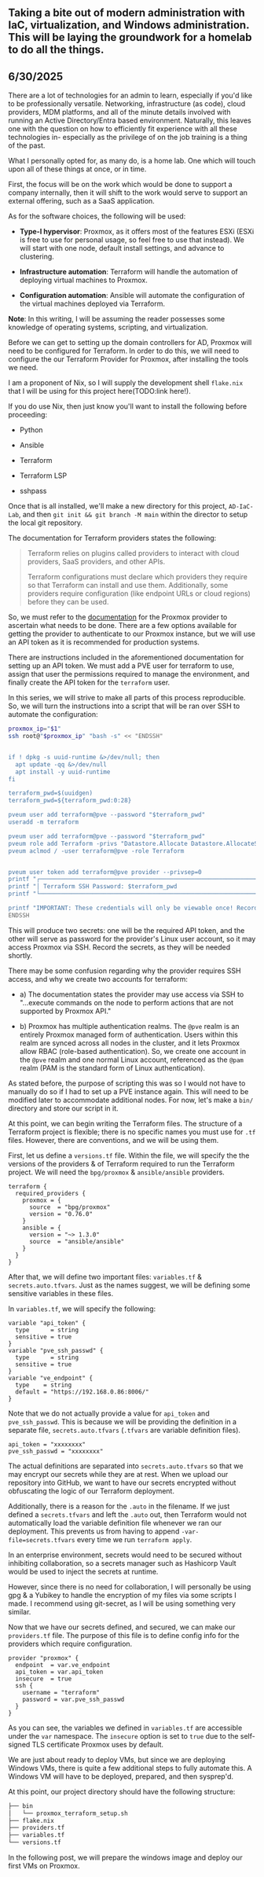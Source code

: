 Taking a bite out of modern administration with IaC, virtualization, and Windows administration. This will be laying the groundwork for a homelab to do all the things. 
---
6/30/2025
---
There are a lot of technologies for an admin to learn, especially if you'd like to be professionally versatile. Networking, infrastructure (as code), cloud providers, MDM platforms, and all of the minute details involved with running an Active Directory/Entra based environment. Naturally, this leaves one with the question on how to efficiently fit experience with all these technologies in- especially as the privilege of on the job training is a thing of the past. 

What I personally opted for, as many do, is a home lab. One which will touch upon all of these things at once, or in time. 

First, the focus will be on the work which would be done to support a company internally, then it will shift to the work would serve to support an external offering, such as a SaaS application. 

As for the software choices, the following will be used:

- **Type-I hypervisor**: Proxmox, as it offers most of the features ESXi (ESXi is free to use for personal usage, so feel free to use that instead). We will start with one node, default install settings, and advance to clustering. 

- **Infrastructure automation**: Terraform will handle the automation of deploying virtual machines to Proxmox. 

- **Configuration automation**: Ansible will automate the configuration of the virtual machines deployed via Terraform.

**Note**: In this writing, I will be assuming the reader possesses some knowledge of operating systems, scripting, and virtualization.



Before we can get to setting up the domain controllers for AD, Proxmox will need to be configured for Terraform. In order to do this, we will need to configure the our Terraform Provider for Proxmox, after installing the tools we need.

I am a proponent of Nix, so I will supply the development shell `flake.nix` that I will be using for this project here(TODO:link here!).

If you do use Nix, then just know you'll want to install the following before proceeding:

- Python

- Ansible

- Terraform
 
- Terraform LSP

- sshpass

Once that is all installed, we'll make a new directory for this project, `AD-IaC-Lab`, and then `git init && git branch -M main` within the director to setup the local git repository. 

The documentation for Terraform providers states the following:

>Terraform relies on plugins called providers to interact with cloud providers, SaaS providers, and other APIs.
>
>Terraform configurations must declare which providers they require so that Terraform can install and use them. Additionally, some providers require configuration (like endpoint URLs or cloud regions) before they can be used.

So, we must refer to the [documentation](https://registry.terraform.io/providers/bpg/proxmox/latest/docs#table-of-contents) for the Proxmox provider to ascertain what needs to be done. There are a few options available for getting the provider to authenticate to our Proxmox instance, but we will use an API token as it is recommended for production systems. 

There are instructions included in the aforementioned documentation for setting up an API token. We must add a PVE user for terraform to use, assign that user the permissions required to manage the environment, and finally create the API token for the `terraform` user.

In this series, we will strive to make all parts of this process reproducible. So, we will turn the instructions into a script that will be ran over SSH to automate the configuration:

```bash
proxmox_ip="$1"
ssh root@"$proxmox_ip" "bash -s" << "ENDSSH"


if ! dpkg -s uuid-runtime &>/dev/null; then
  apt update -qq &>/dev/null
  apt install -y uuid-runtime
fi

terraform_pwd=$(uuidgen)
terraform_pwd=${terraform_pwd:0:28}

pveum user add terraform@pve --password "$terraform_pwd"
useradd -m terraform

pveum user add terraform@pve --password "$terraform_pwd"
pveum role add Terraform -privs "Datastore.Allocate Datastore.AllocateSpace Datastore.AllocateTemplate Datastore.Audit Pool.Allocate Sys.Audit Sys.Console Sys.Modify SDN.Use VM.Allocate VM.Audit VM.Clone VM.Config.CDROM VM.Config.Cloudinit VM.Config.CPU VM.Config.Disk VM.Config.HWType VM.Config.Memory VM.Config.Network VM.Config.Options VM.Migrate VM.Monitor VM.PowerMgmt User.Modify"
pveum aclmod / -user terraform@pve -role Terraform


pveum user token add terraform@pve provider --privsep=0
printf "┌────────────────────────────────────────────────────────────────┐\n"
printf "│ Terraform SSH Password: $terraform_pwd                         |\n"                         
printf "└────────────────────────────────────────────────────────────────┘\n"

printf "IMPORTANT: These credentials will only be viewable once! Record them now!\n"
ENDSSH
```

This will produce two secrets: one will be the required API token, and the other will serve as password for the provider's Linux user account, so it may access Proxmox via SSH. Record the secrets, as they will be needed shortly.

There may be some confusion regarding why the provider requires SSH access, and why we create two accounts for terraform:

- a) The documentation states the provider may use access via SSH to "...execute commands on the node to perform actions that are not supported by Proxmox API."

- b) Proxmox has multiple authentication realms. The `@pve` realm is an entirely Proxmox managed form of authentication. Users within this realm are synced across all nodes in the cluster, and it lets Proxmox allow RBAC (role-based authentication). So, we create one account in the `@pve` realm and one normal Linux account, referenced as the `@pam` realm (PAM is the standard form of Linux authentication).

As stated before, the purpose of scripting this was so I would not have to manually do so if I had to set up a PVE instance again. This will need to be modified later to accommodate additional nodes. For now, let's make a `bin/` directory and store our script in it.

At this point, we can begin writing the Terraform files. The structure of a Terraform project is flexible; there is no specific names you must use for `.tf` files. However, there are conventions, and we will be using them.

First, let us define a `versions.tf` file. Within the file, we will specify the the versions of the providers & of Terraform required to run the Terraform project. We will need the `bpg/proxmox` & `ansible/ansible` providers.

```hcl
terraform {
  required_providers {
    proxmox = {
      source  = "bpg/proxmox"
      version = "0.76.0"
    }
    ansible = {
      version = "~> 1.3.0"
      source  = "ansible/ansible"
    }
  }
}
```

After that, we will define two important files: `variables.tf` & `secrets.auto.tfvars`. Just as the names suggest, we will be defining some sensitive variables in these files. 

In `variables.tf`, we will specify the following:
```hcl
variable "api_token" {
  type      = string
  sensitive = true
}
variable "pve_ssh_passwd" {
  type      = string
  sensitive = true
}
variable "ve_endpoint" {
  type    = string
  default = "https://192.168.0.86:8006/"
}
```

Note that we do not actually provide a value for `api_token` and `pve_ssh_passwd`. This is because we will be providing the definition in a separate file, `secrets.auto.tfvars` (`.tfvars` are variable definition files). 

```hcl
api_token = "xxxxxxxx"
pve_ssh_passwd = "xxxxxxxx"
```

The actual definitions are separated into `secrets.auto.tfvars` so that we may encrypt our secrets while they are at rest. When we upload our repository into GitHub, we want to have our secrets encrypted without obfuscating the logic of our Terraform deployment. 

Additionally, there is a reason for the `.auto` in the filename. If we just defined a `secrets.tfvars` and left the `.auto` out, then Terraform would not automatically load the variable definition file whenever we ran our deployment. This prevents us from having to append `-var-file=secrets.tfvars` every time we run `terraform apply`. 

In an enterprise environment, secrets would need to be secured without inhibiting collaboration, so a secrets manager such as Hashicorp Vault would be used to inject the secrets at runtime. 

However, since there is no need for collaboration, I will personally be using gpg & a Yubikey to handle the encryption of my files via some scripts I made. I recommend using git-secret, as I will be using something very similar. 

Now that we have our secrets defined, and secured, we can make our `providers.tf` file. The purpose of this file is to define config info for the providers which require configuration. 

```hcl
provider "proxmox" {
  endpoint  = var.ve_endpoint
  api_token = var.api_token
  insecure  = true
  ssh {
    username = "terraform"
    password = var.pve_ssh_passwd
  }
}
```

As you can see, the variables we defined in `variables.tf` are accessible under the `var` namespace. The `insecure` option is set to `true` due to the self-signed TLS certificate Proxmox uses by default. 

We are just about ready to deploy VMs, but since we are deploying Windows VMs, there is quite a few additional steps to fully automate this. A Windows VM will have to be deployed, prepared, and then sysprep'd.

At this point, our project directory should have the following structure:

```bash
├── bin
│   └── proxmox_terraform_setup.sh
├── flake.nix
├── providers.tf
├── variables.tf
└── versions.tf
```

In the following post, we will prepare the windows image and deploy our  first VMs on Proxmox.
